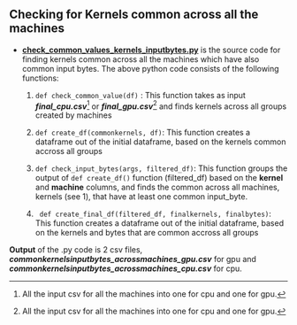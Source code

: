 ## Checking for Kernels common across all the machines ##

- **[check_common_values_kernels_inputbytes.py](https://github.com/elegant-h2020/ELEGANT-Planner/blob/ML-GNNs/ocludify_ML_gnns/results/check_common_values_kernels_inputbytes.py)** is the source code for finding kernels common across all the machines which have also common input bytes.
The above python code consists of the following functions:
  1. ```def check_common_value(df)``` : This function takes as input ***final_cpu.csv***[^1] or ***final_gpu.csv***[^1] and finds kernels across all groups created by machines

  2. ```def create_df(commonkernels, df)```: This function creates a dataframe out of the initial dataframe, based on the kernels common accross all groups

  3. ```def check_input_bytes(args, filtered_df)```: This function groups the output of ```def create_df()``` function (filtered_df) based on the **kernel** and **machine** columns, and finds the common across all machines, kernels (see 1), that have at least one common input_byte.

  4. ``` def create_final_df(filtered_df, finalkernels, finalbytes)```: This function creates a dataframe out of the initial dataframe, based on the kernels and bytes that are common accross all groups

**Output** of the .py code is 2 csv files, ***commonkernelsinputbytes_acrossmachines_gpu.csv*** for gpu and ***commonkernelsinputbytes_acrossmachines_cpu.csv*** for cpu.
 <br>

[^1]: All the input csv for all the machines into one for cpu and one for gpu.
